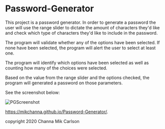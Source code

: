 # Password-Generator

This project is a password generator. In order to generate a password the user will use the range slider to dictate the amount of characters they'd like and check which type of characters they'd like to include in the password.

The program will validate whether any of the options have been selected. If none have been selected, the program will alert the user to select at least one.

The program will identify which options have been selected as well as counting how many of the choices were selected.

Based on the value from the range slider and the options checked, the program will generated a password on those parameters.

See the screenshot below:


![PGScreenshot](https://user-images.githubusercontent.com/61893686/84579515-4efe1800-ad9c-11ea-8bce-06b0fd85156b.png)

https://mikchanna.github.io/Password-Generator/.

copyright 2020 Channa Mik Carlson
